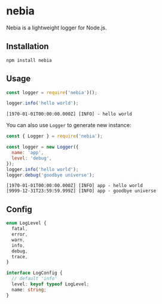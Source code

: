 # nebia

Nebia is a lightweight logger for Node.js.

## Installation

```shell
npm install nebia
```

## Usage

```javascript
const logger = require('nebia')();

logger.info('hello world');
```

```shell
[1970-01-01T00:00:00.000Z] [INFO] - hello world
```

You can also use `Logger` to generate new instance:

```javascript
const { Logger } = require('nebia');

const logger = new Logger({
  name: 'app',
  level: 'debug',
});
logger.info('hello world');
logger.debug('goodbye universe');
```

```shell
[1970-01-01T00:00:00.000Z] [INFO] app - hello world
[9999-12-31T23:59:59.999Z] [INFO] app - goodbye universe
```

## Config

```typescript
enum LogLevel {
  fatal,
  error,
  warn,
  info,
  debug,
  trace,
}

interface LogConfig {
  // default 'info'
  level: keyof typeof LogLevel;
  name: string;
}
```
